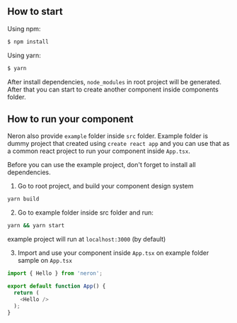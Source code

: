## How to start

Using npm:

```bash
$ npm install
```

Using yarn:

```bash
$ yarn 
```

After install dependencies, `node_modules` in root project will be generated. After that you can start to create another component inside components folder.

## How to run your component

Neron also provide `example` folder inside `src` folder. Example folder is dummy project that created using `create react app` and you can use that as a common react project to run your component inside `App.tsx`.

Before you can use the example project, don't forget to install all dependencies.

1. Go to root project, and build your component design system
```bash
yarn build
```

2. Go to example folder inside src folder and run:
```bash
yarn && yarn start
```
example project will run at `localhost:3000` (by default)

3. Import and use your component inside `App.tsx` on example folder
sample on `App.tsx`
```js
import { Hello } from 'neron';

export default function App() {
  return (
    <Hello />
  );
}
```